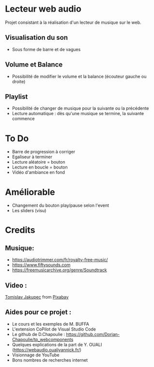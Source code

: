 # Lecteur web audio 

Projet consistant à la réalisation d'un lecteur de musique sur le web.

## Visualisation du son 
- Sous forme de barre et de vagues

## Volume et Balance
- Possibilité de modifier le volume et la balance (écouteur gauche ou droite)

## Playlist 
- Possibilité de changer de musique pour la suivante ou la précédente 
- Lecture automatique : dès qu'une musique se termine, la suivante commence

# To Do 
- Barre de progression à corriger
- Egaliseur à terminer 
- Lecture aléatoire = bouton
- Lecture en boucle = bouton
- Vidéo d'ambiance en fond

# Améliorable 
- Changement du bouton play/pause selon l'event 
- Les sliders (visu)

# Credits 
## Musique: 
- https://audiotrimmer.com/fr/royalty-free-music/
- https://www.fiftysounds.com 
- https://freemusicarchive.org/genre/Soundtrack

## Video :
<a href="https://pixabay.com/users/tommyvideo-3092371/?utm_source=link-attribution&amp;utm_medium=referral&amp;utm_campaign=video&amp;utm_content=5187">Tomislav Jakupec</a> from <a href="https://pixabay.com//?utm_source=link-attribution&amp;utm_medium=referral&amp;utm_campaign=video&amp;utm_content=5187">Pixabay</a>

## Aides pour ce projet : 
- Le cours et les exemples de M. BUFFA
- L'extension CoPilot de Visual Studio Code
- Le github de D.Chapoulie : https://github.com/Dorian-Chapoulie/tp_webcomponents
- Quelques explications de la part de Y. OUALI (https://webaudio.oualiyannick.fr/)
- Visionnage de YouTube
- Bons nombres de recherches internet 
